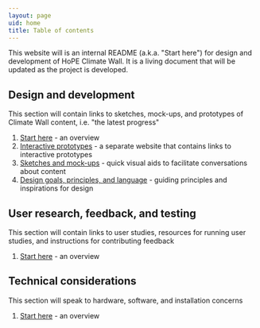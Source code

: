 ```yaml
---
layout: page
uid: home
title: Table of contents
---
```


This website will is an internal README (a.k.a. "Start here") for design and development of HoPE Climate Wall. It is a living document that will be updated as the project is developed.

## Design and development

This section will contain links to sketches, mock-ups, and prototypes of Climate Wall content, i.e. "the latest progress"

1. [Start here](design/README.html) - an overview
2. [Interactive prototypes](https://beefoo.github.io/climate-lab/) - a separate website that contains links to interactive prototypes
3. [Sketches and mock-ups](design/sketches.html) - quick visual aids to facilitate conversations about content
4. [Design goals, principles, and language](design/principles.html) - guiding principles and inspirations for design

## User research, feedback, and testing

This section will contain links to user studies, resources for running user studies, and instructions for contributing feedback

1. [Start here](research/README.html) - an overview

## Technical considerations

This section will speak to hardware, software, and installation concerns

1. [Start here](tech/README.html) - an overview
